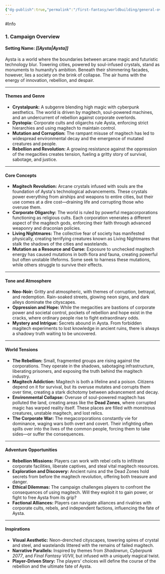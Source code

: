 ```yaml
---
{"dg-publish":true,"permalink":"/first-fantasy/worldbuilding/general-overview/","noteIcon":"","created":"2025-01-21T00:00:16.115+09:00","updated":"2025-01-26T00:25:51.613+09:00"}
---
```


#Info
### **1. Campaign Overview**

#### **Setting Name:** _[[Aysta\|Aysta]]_

Aysta is a world where the boundaries between arcane magic and futuristic technology blur. Towering cities, powered by soul-infused crystals, stand as monuments to humanity’s ambition. Beneath their shimmering facades, however, lies a society on the brink of collapse. The air hums with the energy of innovation, rebellion, and despair.

---

#### **Themes and Genre**

- **Crystalpunk:** A subgenre blending high magic with cyberpunk aesthetics. The world is driven by magitech, soul-powered machines, and an undercurrent of rebellion against corporate overlords.
- **Dystopia:** Corporate cults and oligarchs rule Aysta, enforcing strict hierarchies and using magitech to maintain control.
- **Mutation and Corruption:** The rampant misuse of magitech has led to widespread environmental decay and the emergence of mutated creatures and people.
- **Rebellion and Revolution:** A growing resistance against the oppression of the megacities creates tension, fueling a gritty story of survival, sabotage, and justice.

---

#### **Core Concepts**

- **Magitech Revolution:** Arcane crystals infused with souls are the foundation of Aysta's technological advancements. These crystals power everything from airships and weapons to entire cities, but their use comes at a dire cost—draining life and corrupting those who overuse them.
- **Corporate Oligarchy:** The world is ruled by powerful megacorporations functioning as religious cults. Each corporation venerates a different aspect of the magitech gods, enforcing their faith through advanced weaponry and draconian policies.
- **Living Nightmares:** The collective fear of society has manifested physically, creating terrifying creatures known as Living Nightmares that stalk the shadows of the cities and wastelands.
- **Mutation as a Resource and Curse:** Exposure to unchecked magitech energy has caused mutations in both flora and fauna, creating powerful but often unstable lifeforms. Some seek to harness these mutations, while others struggle to survive their effects.

---

#### **Tone and Atmosphere**

- **Neo-Noir:** Gritty and atmospheric, with themes of corruption, betrayal, and redemption. Rain-soaked streets, glowing neon signs, and dark alleys dominate the cityscapes.
- **Oppression and Hope:** While the megacities are bastions of corporate power and societal control, pockets of rebellion and hope exist in the cracks, where ordinary people rise to fight extraordinary odds.
- **Mystery and Intrigue:** Secrets abound in Aysta. From forbidden magitech experiments to lost knowledge in ancient ruins, there is always a shadowy truth waiting to be uncovered.

---

#### **World Tensions**

- **The Rebellion:** Small, fragmented groups are rising against the corporations. They operate in the shadows, sabotaging infrastructure, liberating prisoners, and exposing the truth behind the magitech industry.
- **Magitech Addiction:** Magitech is both a lifeline and a poison. Citizens depend on it for survival, but its overuse mutates and corrupts them over time, creating a stark dichotomy between advancement and decay.
- **Environmental Collapse:** Overuse of soul-powered magitech has polluted the land, creating areas like the **Dead Zones**, where corrupted magic has warped reality itself. These places are filled with monstrous creatures, unstable magitech, and lost relics.
- **The Corporate War:** The megacorporations constantly vie for dominance, waging wars both overt and covert. Their infighting often spills over into the lives of the common people, forcing them to take sides—or suffer the consequences.

---

#### **Adventure Opportunities**

- **Rebellion Missions:** Players can work with rebel cells to infiltrate corporate facilities, liberate captives, and steal vital magitech resources.
- **Exploration and Discovery:** Ancient ruins and the Dead Zones hold secrets from before the magitech revolution, offering both treasure and danger.
- **Ethical Dilemmas:** The campaign challenges players to confront the consequences of using magitech. Will they exploit it to gain power, or fight to free Aysta from its grip?
- **Factional Alliances:** Players can navigate alliances and rivalries with corporate cults, rebels, and independent factions, influencing the fate of Aysta.

---

#### **Inspirations**

- **Visual Aesthetic:** Neon-drenched cityscapes, towering spires of crystal and steel, and wastelands littered with the remains of failed magitech.
- **Narrative Parallels:** Inspired by themes from _Shadowrun_, _Cyberpunk 2077_, and _Final Fantasy VI/VII_, but infused with a uniquely magical twist.
- **Player-Driven Story:** The players’ choices will define the course of the rebellion and the ultimate fate of Aysta.
